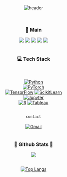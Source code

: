 <div align=center>
<br>
  
![header](https://capsule-render.vercel.app/api?type=rect&text=NOVICEDATA&fontAlign=50&fontAlignY=35&fontSize=40&desc=공사중&descAlignY=70&descAlign=50&theme=default)

<br/>

<h3 align="center"><b> 📌 Main </b></h3>
  <a href="Notyet" target="_blank"><img src="https://img.shields.io/badge/Study-3776AB?style=flat-square&logo=Bookstack&logoColor=white"/></a>
  <a href="https://github.com/novicedata/Paper" target="_blank"><img src="https://img.shields.io/badge/Paper-181717?style=flat-square&logo=GitHub&logoColor=white"/></a>
  <a href="Notyet" target="_blank"><img src="https://img.shields.io/badge/Resume-4285F4?style=flat-square&logo=googledocs&logoColor=white"/></a>
  <a href="https://datanovice.tistory.com/" target="_blank"><img src="https://img.shields.io/badge/Blog-EA4335?style=flat-square&logo=tistory&logoColor=white"/></a>
  <a href="https://github.com/novicedata/Projects" target="_blank"><img src="https://img.shields.io/badge/Projects-FFFFFF?style=flat-square&logo=reasonstudios&logoColor=red"/></a>
<br>

<br/>

<h3 align="center"><b> 💻 Tech Stack </b></h3>

<br/><br/>
[![Python](https://img.shields.io/badge/Python-3776AB?style=flat-square&logo=Python&logoColor=white)](https://python.org)
<br/>
[![PyTorch](https://img.shields.io/badge/PyTorch-EE4C2C?style=flat-square&logo=PyTorch&logoColor=white)](https://pytorch.org/)
<br/>
[![TensorFlow](https://img.shields.io/badge/TensorFlow-FF6F00?style=flat-square&logo=TensorFlow&logoColor=white)](https://www.tensorflow.org/)
[![ScikitLearn](https://img.shields.io/badge/ScikitLearn-F7931E?style=flat-square&logo=scikit-learn&logoColor=white)](https://scikit-learn.org/)
<br/>
[![Jupyter](https://img.shields.io/badge/Jupyter-F37626?style=flat-square&logo=Jupyter&logoColor=white)](https://jupyter.org/)
<br/>
[![R](https://img.shields.io/badge/R-276DC3?style=flat-square&logo=R&logoColor=white)](https://www.r-project.org/)
[![Tableau](https://img.shields.io/badge/Tableau-E97627?style=flat-square&logo=polestar&logoColor=white)](https://www.tableau.com/)
<br/><br/>


`contact`
<br/><br/>
[![Gmail](https://img.shields.io/badge/Gmail-EA4335?style=flat-square&logo=Gmail&logoColor=white)](mailto:sinjinyoung987@gmail.com)
<br/><br/>

<div align="center">
 <h3><b> 🎄 Github Stats 🎄 </b></h3>
  <img src="https://github-readme-stats.vercel.app/api?username=novicedata&show_icons=true&count_private=true&hide_border=true" align="center" />
</div>  
<br>

<div align="center">
  
  [![Top Langs](https://github-readme-stats.vercel.app/api/top-langs/?username=novicedata&langs_count=5&layout=compact)](https://github.com/jogilsang/jogilsang)
  
</div>
